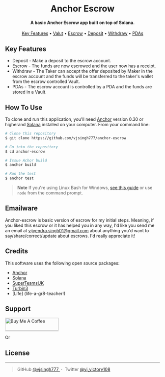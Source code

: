 
<h1 align="center">
  <br>
  Anchor Escrow
  <br>
</h1>

<h4 align="center">A basic Anchor Escrow app built on top of Solana.</h4>



<p align="center">
  <a href="#key-features">Key Features</a> •
  <a href="#Valut">Valut</a> •
  <a href="#Escrow">Escrow</a> •
  <a href="#Deposit">Deposit</a> •
  <a href="#Withdraw">Withdraw</a> •
  <a href="#PDAs">PDAs</a>
</p>

## Key Features

* Deposit - Make a deposit to the escrow account.
* Escrow - The funds are now escrowed and the user now has a receipt.
* Withdraw - The Taker can accept the offer deposited by Maker in the escrow account and the funds will be transferred to the taker's wallet from the escrow controlled Vault.
* PDAs - The escrow account is controlled by a PDA and the funds are stored in a Vault.

## How To Use

To clone and run this application, you'll need [Anchor](https://www.anchor-lang.com/docs/installation)  version 0.30 or higherand [Solana](https://solana.com/docs/intro/installation) installed on your computer. From your command line:

```bash
# Clone this repository
$ git clone https://github.com/vjsingh777/anchor-escrow

# Go into the repository
$ cd anchor-escrow

# Issue Achor build
$ anchor build

# Run the test
$ anchor test
```

> **Note**
> If you're using Linux Bash for Windows, [see this guide](https://www.howtogeek.com/261575/how-to-run-graphical-linux-desktop-applications-from-windows-10s-bash-shell/) or use `node` from the command prompt.

## Emailware

Anchor-escrow is basic version of escrow for my initial steps. Meaning, if you liked this escrow or it has helped you in any way, I'd like you send me an email at <vijyendra.singh01@gmail.com> about anything you'd want to say/share/correct/update about escrows. I'd really appreciate it!

## Credits

This software uses the following open source packages:

- [Anchor](https://www.anchor-lang.com/docs/installation)
- [Solana](https://solana.com/docs/intro/installation)
- [SuperTeamsUK](https://www.linkedin.com/company/superteamuk/?originalSubdomain=uk)
- [Turbin3](https://x.com/solanaturbine)
- [Life] (life-a-gr8-teacher!)

## Support

<a href="https://buymeacoffee.com/vsingh" target="_blank"><img src="https://www.buymeacoffee.com/assets/img/custom_images/purple_img.png" alt="Buy Me A Coffee" style="height: 41px !important;width: 174px !important;box-shadow: 0px 3px 2px 0px rgba(190, 190, 190, 0.5) !important;-webkit-box-shadow: 0px 3px 2px 0px rgba(190, 190, 190, 0.5) !important;" ></a>

<p>Or</p> 


## License

 

---

> GitHub [@vjsingh777 ](https://github.com/vjsingh777) &nbsp;&middot;&nbsp;
> Twitter [@vj_victory108](https://x.com/vj_victory108)

